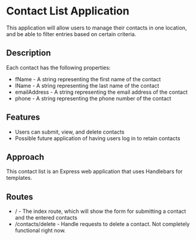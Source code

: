 # Contact List Application

This application will allow users to manage their contacts in one location, and be able to filter entries based on certain criteria.


Description
-----------
Each contact has the following properties:

- fName - A string representing the first name of the contact
- lName - A string representing the last name of the contact
- emailAddress - A string representing the email address of the contact
- phone - A string representing the phone number of the contact

Features
--------
- Users can submit, view, and delete contacts
- Possible future application of having users log in to retain contacts

Approach
--------
This contact list is an Express web application that uses Handlebars for templates.

Routes
------
- / - The index route, which will show the form for submitting a contact and the entered contacts
- /contacts/delete - Handle requests to delete a contact. Not completely functional right now.
